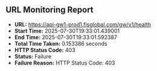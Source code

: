 ## URL Monitoring Report

- **URL:** https://api-gw1-prod1.fisglobal.com/gw/v1/health
- **Start Time:** 2025-07-30T19:33:01.439001
- **End Time:** 2025-07-30T19:33:01.592387
- **Total Time Taken:** 0.153386 seconds
- **HTTP Status Code:** 403
- **Status:** Failure
- **Failure Reason:** HTTP Status Code: 403
